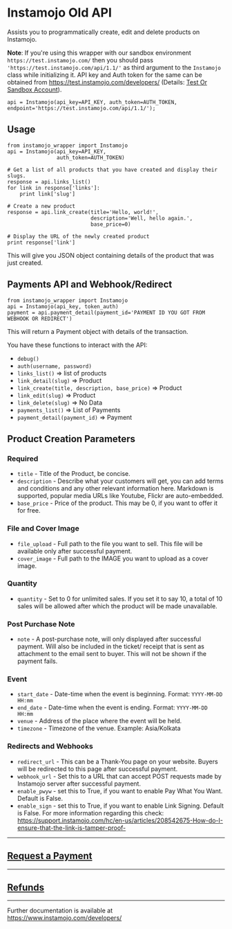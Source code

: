 # Instamojo Old API

Assists you to programmatically create, edit and delete products on Instamojo.

**Note**: If you're using this wrapper with our sandbox environment `https://test.instamojo.com/` then you should pass `'https://test.instamojo.com/api/1.1/'` as third argument to the `Instamojo` class while initializing it. API key and Auth token for the same can be obtained from https://test.instamojo.com/developers/ (Details: [Test Or Sandbox Account](https://instamojo.zendesk.com/hc/en-us/articles/208485675-Test-or-Sandbox-Account)).

    api = Instamojo(api_key=API_KEY, auth_token=AUTH_TOKEN, endpoint='https://test.instamojo.com/api/1.1/');

## Usage

    from instamojo_wrapper import Instamojo
    api = Instamojo(api_key=API_KEY,
                    auth_token=AUTH_TOKEN)

    # Get a list of all products that you have created and display their slugs.
    response = api.links_list()
    for link in response['links']:
        print link['slug']

    # Create a new product
    response = api.link_create(title='Hello, world!',
                               description='Well, hello again.',
                               base_price=0)

    # Display the URL of the newly created product
    print response['link']

This will give you JSON object containing details of the product that was just created.

## Payments API and Webhook/Redirect

    from instamojo_wrapper import Instamojo
    api = Instamojo(api_key, token_auth)
    payment = api.payment_detail(payment_id='PAYMENT ID YOU GOT FROM WEBHOOK OR REDIRECT')

This will return a Payment object with details of the transaction.

You have these functions to interact with the API:
 * `debug()`
 * `auth(username, password)`
 * `links_list()` => list of products
 * `link_detail(slug)` => Product
 * `link_create(title, description, base_price)` => Product
 * `link_edit(slug)` => Product
 * `link_delete(slug)` => No Data
 * `payments_list()` => List of Payments
 * `payment_detail(payment_id)` => Payment

## Product Creation Parameters

### Required

  * `title` - Title of the Product, be concise.
  * `description` - Describe what your customers will get, you can add terms and conditions and any other relevant information here. Markdown is supported, popular media URLs like Youtube, Flickr are auto-embedded.
  * `base_price` - Price of the product. This may be 0, if you want to offer it for free.

### File and Cover Image
  * `file_upload` - Full path to the file you want to sell. This file will be available only after successful payment.
  * `cover_image` - Full path to the IMAGE you want to upload as a cover image.

### Quantity
  * `quantity` - Set to 0 for unlimited sales. If you set it to say 10, a total of 10 sales will be allowed after which the product will be made unavailable.

### Post Purchase Note
  * `note` - A post-purchase note, will only displayed after successful payment. Will also be included in the ticket/ receipt that is sent as attachment to the email sent to buyer. This will not be shown if the payment fails.

### Event
  * `start_date` - Date-time when the event is beginning. Format: `YYYY-MM-DD HH:mm`
  * `end_date` - Date-time when the event is ending. Format: `YYYY-MM-DD HH:mm`
  * `venue` - Address of the place where the event will be held.
  * `timezone` - Timezone of the venue. Example: Asia/Kolkata

### Redirects and Webhooks
  * `redirect_url` - This can be a Thank-You page on your website. Buyers will be redirected to this page after successful payment.
  * `webhook_url` - Set this to a URL that can accept POST requests made by Instamojo server after successful payment.
  * `enable_pwyw` - set this to True, if you want to enable Pay What You Want. Default is False.
  * `enable_sign` - set this to True, if you want to enable Link Signing. Default is False. For more information regarding this check: https://support.instamojo.com/hc/en-us/articles/208542675-How-do-I-ensure-that-the-link-is-tamper-proof-

---

## [Request a Payment](RAP.md)

---

## [Refunds](REFUNDS.md)

---

Further documentation is available at https://www.instamojo.com/developers/
